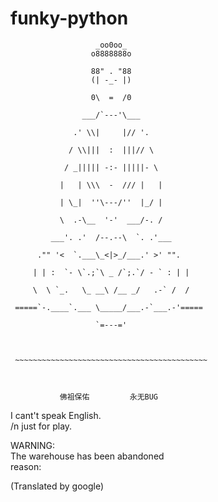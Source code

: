 # funky-python
                       _oo0oo_
                      o8888888o

                      88" . "88
                      (| -_- |)

                      0\  =  /0

                    ___/`---'\___

                  .' \\|     |// '.

                 / \\|||  :  |||// \

                / _||||| -:- |||||- \

               |   | \\\  -  /// |   |

               | \_|  ''\---/''  |_/ |

               \  .-\__  '-'  ___/-. /

             ___'. .'  /--.--\  `. .'___

          ."" '<  `.___\_<|>_/___.' >' "".

         | | :  `- \`.;`\ _ /`;.`/ - ` : | |

         \  \ `_.   \_ __\ /__ _/   .-` /  /

     =====`-.____`.___ \_____/___.-`___.-'=====

                       `=---='



     ~~~~~~~~~~~~~~~~~~~~~~~~~~~~~~~~~~~~~~~~~~~



               佛祖保佑         永无BUG  


I cant't speak English.  
/n just for play.


WARNING:  
The warehouse has been abandoned  
  reason:



(Translated by google)